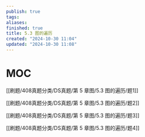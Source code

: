 ```yaml
---
publish: true
tags: 
aliases: 
finished: true
title: 5.3 图的遍历
created: "2024-10-30 11:04"
updated: "2024-10-30 11:08"
---
```

# MOC

[[刷题/408真题分类/DS真题/第 5 章图/5.3 图的遍历/题1]]

[[刷题/408真题分类/DS真题/第 5 章图/5.3 图的遍历/题2]]

[[刷题/408真题分类/DS真题/第 5 章图/5.3 图的遍历/题3]]

[[刷题/408真题分类/DS真题/第 5 章图/5.3 图的遍历/题4]]
